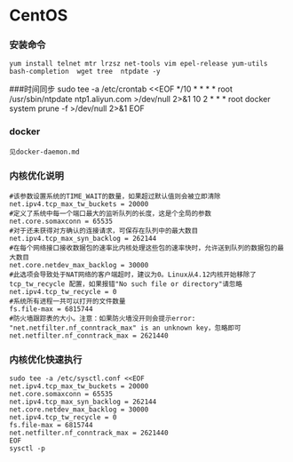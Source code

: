 # CentOS

### 安装命令
    yum install telnet mtr lrzsz net-tools vim epel-release yum-utils bash-completion  wget tree  ntpdate -y
###时间同步
    sudo tee -a /etc/crontab <<EOF
    */10 * * * * root /usr/sbin/ntpdate ntp1.aliyun.com >/dev/null  2>&1
    10 2  * * * root  docker system prune -f  >/dev/null 2>&1
    EOF

### docker
    见docker-daemon.md

### 内核优化说明
    #该参数设置系统的TIME_WAIT的数量，如果超过默认值则会被立即清除
    net.ipv4.tcp_max_tw_buckets = 20000
    #定义了系统中每一个端口最大的监听队列的长度，这是个全局的参数
    net.core.somaxconn = 65535
    #对于还未获得对方确认的连接请求，可保存在队列中的最大数目
    net.ipv4.tcp_max_syn_backlog = 262144
    #在每个网络接口接收数据包的速率比内核处理这些包的速率快时，允许送到队列的数据包的最大数目
    net.core.netdev_max_backlog = 30000
    #此选项会导致处于NAT网络的客户端超时，建议为0。Linux从4.12内核开始移除了 tcp_tw_recycle 配置，如果报错"No such file or directory"请忽略
    net.ipv4.tcp_tw_recycle = 0
    #系统所有进程一共可以打开的文件数量
    fs.file-max = 6815744
    #防火墙跟踪表的大小。注意：如果防火墙没开则会提示error: "net.netfilter.nf_conntrack_max" is an unknown key，忽略即可
    net.netfilter.nf_conntrack_max = 2621440


### 内核优化快速执行
    sudo tee -a /etc/sysctl.conf <<EOF
    net.ipv4.tcp_max_tw_buckets = 20000
    net.core.somaxconn = 65535
    net.ipv4.tcp_max_syn_backlog = 262144
    net.core.netdev_max_backlog = 30000
    net.ipv4.tcp_tw_recycle = 0
    fs.file-max = 6815744
    net.netfilter.nf_conntrack_max = 2621440
    EOF
    sysctl -p



